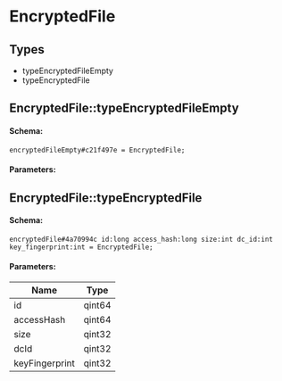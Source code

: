 # EncryptedFile

## Types

* typeEncryptedFileEmpty
* typeEncryptedFile

## EncryptedFile::typeEncryptedFileEmpty

#### Schema:

`encryptedFileEmpty#c21f497e = EncryptedFile;`

#### Parameters:


## EncryptedFile::typeEncryptedFile

#### Schema:

`encryptedFile#4a70994c id:long access_hash:long size:int dc_id:int key_fingerprint:int = EncryptedFile;`

#### Parameters:

|Name|Type|
|----|----|
|id|qint64|
|accessHash|qint64|
|size|qint32|
|dcId|qint32|
|keyFingerprint|qint32|

